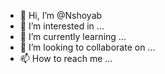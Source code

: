 - 👋 Hi, I’m @Nshoyab
- 👀 I’m interested in ...
- 🌱 I’m currently learning ...
- 💞️ I’m looking to collaborate on ...
- 📫 How to reach me ...

<!---
Nshoyab/Nshoyab is a ✨ special ✨ repository because its `README.md` (this file) appears on your GitHub profile.
You can click the Preview link to take a look at your changes.
--->
